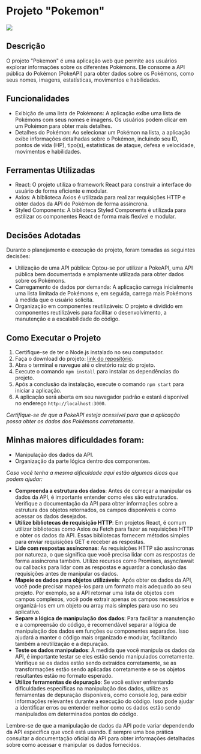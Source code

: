 # Projeto "Pokemon"

<img src="#"/>

## Descrição

O projeto "Pokemon" é uma aplicação web que permite aos usuários explorar informações sobre os diferentes Pokémons. Ele consome a API pública do Pokémon (PokeAPI) para obter dados sobre os Pokémons, como seus nomes, imagens, estatísticas, movimentos e habilidades.

## Funcionalidades

- Exibição de uma lista de Pokémons: A aplicação exibe uma lista de Pokémons com seus nomes e imagens. Os usuários podem clicar em um Pokémon para obter mais detalhes.
- Detalhes do Pokémon: Ao selecionar um Pokémon na lista, a aplicação exibe informações detalhadas sobre o Pokémon, incluindo seu ID, pontos de vida (HP), tipo(s), estatísticas de ataque, defesa e velocidade, movimentos e habilidades.

## Ferramentas Utilizadas

- React: O projeto utiliza o framework React para construir a interface do usuário de forma eficiente e modular.
- Axios: A biblioteca Axios é utilizada para realizar requisições HTTP e obter dados da API do Pokémon de forma assíncrona.
- Styled Components: A biblioteca Styled Components é utilizada para estilizar os componentes React de forma mais flexível e modular.

## Decisões Adotadas

Durante o planejamento e execução do projeto, foram tomadas as seguintes decisões:

- Utilização de uma API pública: Optou-se por utilizar a PokeAPI, uma API pública bem documentada e amplamente utilizada para obter dados sobre os Pokémons.
- Carregamento de dados por demanda: A aplicação carrega inicialmente uma lista limitada de Pokémons e, em seguida, carrega mais Pokémons à medida que o usuário solicita.
- Organização em componentes reutilizáveis: O projeto é dividido em componentes reutilizáveis para facilitar o desenvolvimento, a manutenção e a escalabilidade do código.

## Como Executar o Projeto

1. Certifique-se de ter o Node.js instalado no seu computador.
2. Faça o download do projeto: [link do repositório](https://github.com/TalitaSalless/Pokemon).
3. Abra o terminal e navegue até o diretório raiz do projeto.
4. Execute o comando `npm install` para instalar as dependências do projeto.
5. Após a conclusão da instalação, execute o comando `npm start` para iniciar a aplicação.
6. A aplicação será aberta em seu navegador padrão e estará disponível no endereço `http://localhost:3000`.

*Certifique-se de que a PokeAPI esteja acessível para que a aplicação possa obter os dados dos Pokémons corretamente.*

## Minhas maiores dificuldades foram: 
- Manipulação dos dados da API. 
- Organização da parte lógica dentro dos componentes.

*Caso você tenha a mesma dificuldade aqui estão algumas dicas que podem ajudar:*

- <b>Compreenda a estrutura dos dados</b>: Antes de começar a manipular os dados da API, é importante entender como eles são estruturados. Verifique a documentação da API para obter informações sobre a estrutura dos objetos retornados, os campos disponíveis e como acessar os dados desejados.
- <b>Utilize bibliotecas de requisição HTTP</b>: Em projetos React, é comum utilizar bibliotecas como Axios ou Fetch para fazer as requisições HTTP e obter os dados da API. Essas bibliotecas fornecem métodos simples para enviar requisições GET e receber as respostas.
- <b>Lide com respostas assíncronas</b>: As requisições HTTP são assíncronas por natureza, o que significa que você precisa lidar com as respostas de forma assíncrona também. Utilize recursos como Promises, async/await ou callbacks para lidar com as respostas e aguardar a conclusão das requisições antes de manipular os dados.
- <b>Mapeie os dados para objetos utilizáveis</b>: Após obter os dados da API, você pode precisar mapeá-los para um formato mais adequado ao seu projeto. Por exemplo, se a API retornar uma lista de objetos com campos complexos, você pode extrair apenas os campos necessários e organizá-los em um objeto ou array mais simples para uso no seu aplicativo.
- <b>Separe a lógica de manipulação dos dados</b>: Para facilitar a manutenção e a compreensão do código, é recomendável separar a lógica de manipulação dos dados em funções ou componentes separados. Isso ajudará a manter o código mais organizado e modular, facilitando também a reutilização e a depuração.
- <b>Teste os dados manipulados</b>: À medida que você manipula os dados da API, é importante testar se eles estão sendo manipulados corretamente. Verifique se os dados estão sendo extraídos corretamente, se as transformações estão sendo aplicadas corretamente e se os objetos resultantes estão no formato esperado.
- <b>Utilize ferramentas de depuração</b>: Se você estiver enfrentando dificuldades específicas na manipulação dos dados, utilize as ferramentas de depuração disponíveis, como console.log, para exibir informações relevantes durante a execução do código. Isso pode ajudar a identificar erros ou entender melhor como os dados estão sendo manipulados em determinados pontos do código.

Lembre-se de que a manipulação de dados da API pode variar dependendo da API específica que você está usando. É sempre uma boa prática consultar a documentação oficial da API para obter informações detalhadas sobre como acessar e manipular os dados fornecidos.
